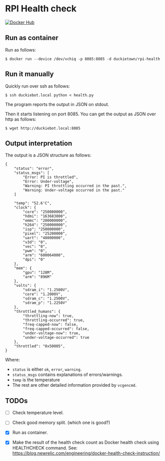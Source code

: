 # RPI Health check 

[![Docker Hub](https://img.shields.io/docker/pulls/duckietown/rpi-health.svg)](https://hub.docker.com/r/duckietown/rpi-health)

## Run as container

Run as follows:
    
    $ docker run --device /dev/vchiq -p 8085:8085 -d duckietown/rpi-health


## Run it manually

Quickly run over ssh as follows:

    $ ssh duckiebot.local python < health.py

The program reports the output in JSON on stdout.

Then it starts listening on port 8085. 
You can get the output as JSON over http as follows:

    $ wget http://duckiebot.local:8085


## Output interpretation

The output is a JSON structure as follows:

```
{
    "status": "error",
    "status_msgs": [
        "Error: PI is throttled",
        "Error: Under-voltage",
        "Warning: PI throttling occurred in the past.",
        "Warning: Under-voltage occurred in the past."
    ]

    "temp": "52.6'C",
    "clock": {
        "core": "250000000",
        "hdmi": "163683000",
        "emmc": "200000000",
        "h264": "250000000",
        "isp": "250000000",
        "pixel": "25200000",
        "uart": "48000000",
        "v3d": "0",
        "vec": "0",
        "pwm": "0",
        "arm": "600064000",
        "dpi": "0"
    },
    "mem": {
        "gpu": "128M",
        "arm": "896M"
    },
    "volts": {
        "sdram_i": "1.2500V",
        "core": "1.2000V",
        "sdram_c": "1.2500V",
        "sdram_p": "1.2250V"
    },
    "throttled_humans": {
        "throttling-now": true,
        "throttling-occurred": true,
        "freq-capped-now": false,
        "freq-capped-occurred": false,
        "under-voltage-now": true,
        "under-voltage-occurred": true
    },
    "throttled": "0x50005",
}
```

Where:

- `status` is either `ok`, `error`, `warning`.
- `status_msgs` contains explanations of errors/warnings.
- `temp` is the temperature
- The rest are other detailed information provided by `vcgencmd`. 


## TODOs

- [ ] Check temperature level.

- [ ] Check good memory split. (which one is good?)

- [x] Run as container.

- [x] Make the result of the health check count as Docker health check using HEALTHCHECK command. See: https://blog.newrelic.com/engineering/docker-health-check-instruction/

